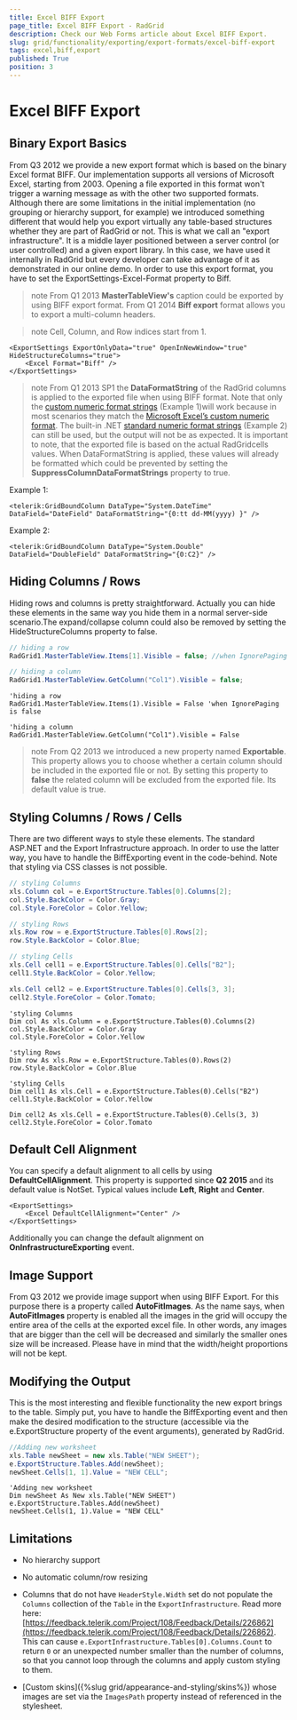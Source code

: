 ```yaml
---
title: Excel BIFF Export
page_title: Excel BIFF Export - RadGrid
description: Check our Web Forms article about Excel BIFF Export.
slug: grid/functionality/exporting/export-formats/excel-biff-export
tags: excel,biff,export
published: True
position: 3
---
```


# Excel BIFF Export



## Binary Export Basics

From Q3 2012 we provide a new export format which is based on the binary Excel format BIFF. Our implementation supports all versions of Microsoft Excel, starting from 2003. Opening a file exported in this format won't trigger a warning message as with the other two supported formats. Although there are some limitations in the initial implementation (no grouping or hierarchy support, for example) we introduced something different that would help you export virtually any table-based structures whether they are part of RadGrid or not. This is what we call an "export infrastructure". It is a middle layer positioned between a server control (or user controlled) and a given export library. In this case, we have used it internally in RadGrid but every developer can take advantage of it as demonstrated in our online demo. In order to use this export format, you have to set the ExportSettings-Excel-Format property to Biff.

>note From Q1 2013 **MasterTableView's** caption could be exported by using BIFF export format.
>From Q1 2014 **Biff export** format allows you to export a multi-column headers.
>


>note Cell, Column, and Row indices start from 1.
>


````ASP.NET
<ExportSettings ExportOnlyData="true" OpenInNewWindow="true" HideStructureColumns="true">
    <Excel Format="Biff" />
</ExportSettings>
````



>note From Q1 2013 SP1 the **DataFormatString** of the RadGrid columns is applied to the exported file when using BIFF format. Note that only the [custom numeric format strings](https://msdn.microsoft.com/en-us/library/0c899ak8%28v=vs.71%29.aspx) (Example 1)will work because in most scenarios they match the [Microsoft Excel’s custom numeric format](http://office.microsoft.com/en-gb/excel-help/create-a-custom-number-format-HP010342372.aspx). The built-in .NET [standard numeric format strings](https://msdn.microsoft.com/en-us/library/dwhawy9k%28v=vs.71%29.aspx) (Example 2) can still be used, but the output will not be as expected. It is important to note, that the exported file is based on the actual RadGridcells values. When DataFormatString is applied, these values will already be formatted which could be prevented by setting the **SuppressColumnDataFormatStrings** property to true.
>


Example 1:

````ASP.NET
<telerik:GridBoundColumn DataType="System.DateTime" DataField="DateField" DataFormatString="{0:tt dd-MM(yyyy) }" />
````

Example 2:

````ASP.NET
<telerik:GridBoundColumn DataType="System.Double" DataField="DoubleField" DataFormatString="{0:C2}" />
````

## Hiding Columns / Rows

Hiding rows and columns is pretty straightforward. Actually you can hide these elements in the same way you hide them in a normal server-side scenario.The expand/collapse column could also be removed by setting the HideStructureColumns property to false.

````C#
// hiding a row
RadGrid1.MasterTableView.Items[1].Visible = false; //when IgnorePaging is false

// hiding a column
RadGrid1.MasterTableView.GetColumn("Col1").Visible = false;
````
````VB
'hiding a row
RadGrid1.MasterTableView.Items(1).Visible = False 'when IgnorePaging is false

'hiding a column
RadGrid1.MasterTableView.GetColumn("Col1").Visible = False
````


>note From Q2 2013 we introduced a new property named **Exportable**. This property allows you to choose whether a certain column should be included in the exported file or not. By setting this property to **false** the related column will be excluded from the exported file. Its default value is true.
>


## Styling Columns / Rows / Cells

There are two different ways to style these elements. The standard ASP.NET and the Export Infrastructure approach. In order to use the latter way, you have to handle the BiffExporting event in the code-behind. Note that styling via CSS classes is not possible.

````C#
// styling Columns
xls.Column col = e.ExportStructure.Tables[0].Columns[2];
col.Style.BackColor = Color.Gray;
col.Style.ForeColor = Color.Yellow;

// styling Rows
xls.Row row = e.ExportStructure.Tables[0].Rows[2];
row.Style.BackColor = Color.Blue;

// styling Cells
xls.Cell cell1 = e.ExportStructure.Tables[0].Cells["B2"];
cell1.Style.BackColor = Color.Yellow;

xls.Cell cell2 = e.ExportStructure.Tables[0].Cells[3, 3];
cell2.Style.ForeColor = Color.Tomato;
````
````VB
'styling Columns
Dim col As xls.Column = e.ExportStructure.Tables(0).Columns(2)
col.Style.BackColor = Color.Gray
col.Style.ForeColor = Color.Yellow

'styling Rows
Dim row As xls.Row = e.ExportStructure.Tables(0).Rows(2)
row.Style.BackColor = Color.Blue

'styling Cells
Dim cell1 As xls.Cell = e.ExportStructure.Tables(0).Cells("B2")
cell1.Style.BackColor = Color.Yellow

Dim cell2 As xls.Cell = e.ExportStructure.Tables(0).Cells(3, 3)
cell2.Style.ForeColor = Color.Tomato
````

## Default Cell Alignment

You can specify a default alignment to all cells by using **DefaultCellAlignment**. This property is supported since **Q2 2015** and its default value is NotSet. Typical values include **Left**, **Right** and **Center**.

````ASP.NET    
<ExportSettings>
    <Excel DefaultCellAlignment="Center" />
</ExportSettings>
````

Additionally you can change the default alignment on **OnInfrastructureExporting** event.

## Image Support

From Q3 2012 we provide image support when using BIFF Export. For this purpose there is a property called **AutoFitImages**. As the name says, when **AutoFitImages** property is enabled all the images in the grid will occupy the entire area of the cells at the exported excel file. In other words, any images that are bigger than the cell will be decreased and similarly the smaller ones size will be increased. Please have in mind that the width/height proportions will not be kept.

## Modifying the Output

This is the most interesting and flexible functionality the new export brings to the table. Simply put, you have to handle the BiffExporting event and then make the desired modification to the structure (accessible via the e.ExportStructure property of the event arguments), generated by RadGrid.


````C#
//Adding new worksheet
xls.Table newSheet = new xls.Table("NEW SHEET");
e.ExportStructure.Tables.Add(newSheet);
newSheet.Cells[1, 1].Value = "NEW CELL";
````
````VB
'Adding new worksheet
Dim newSheet As New xls.Table("NEW SHEET")
e.ExportStructure.Tables.Add(newSheet)
newSheet.Cells(1, 1).Value = "NEW CELL"
````


## Limitations

* No hierarchy support

* No automatic column/row resizing

* Columns that do not have `HeaderStyle.Width` set do not populate the `Columns` collection of the `Table` in the `ExportInfrastructure`. Read more here: [https://feedback.telerik.com/Project/108/Feedback/Details/226862](https://feedback.telerik.com/Project/108/Feedback/Details/226862). This can cause `e.ExportInfrastructure.Tables[0].Columns.Count` to return `0` or an unexpected number smaller than the number of columns, so that you cannot loop through the columns and apply custom styling to them.

* [Custom skins]({%slug grid/appearance-and-styling/skins%}) whose images are set via the `ImagesPath` property instead of referenced in the stylesheet.
